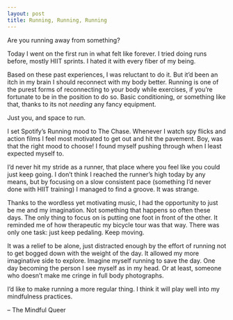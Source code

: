 ```yaml
---
layout: post
title: Running, Running, Running
---
```


Are you running away from something? 

Today I went on the first run in what felt like forever. I tried doing runs before, mostly HIIT sprints. I hated it with every fiber of my being.

Based on these past experiences, I was reluctant to do it. But it’d been an itch in my brain I should reconnect with my body better. Running is one of the purest forms of reconnecting to your body while exercises, if you’re fortunate to be in the position to do so. Basic conditioning, or something like that, thanks to its not _needing_ any fancy equipment.

Just you, and space to run.

I set Spotify’s Running mood to The Chase. Whenever I watch spy flicks and action films I feel most motivated to get out and hit the pavement. Boy, was that the right mood to choose! I found myself pushing through when I least expected myself to. 

I’d never hit my stride as a runner, that place where you feel like you could just keep going. I don’t think I reached the runner’s high today by any means, but by focusing on a slow consistent pace (something I’d never done with HIIT training) I managed to find a groove. It was strange.

Thanks to the wordless yet motivating music, I had the opportunity to just be me and my imagination. Not something that happens so often these days. The only thing to focus on is putting one foot in front of the other. It reminded me of how therapeutic my bicycle tour was that way. There was only one task: just keep pedaling. Keep moving. 

It was a relief to be alone, just distracted enough by the effort of running not to get bogged down with the weight of the day. It allowed my more imaginative side to explore. Imagine myself running to save the day. One day becoming the person I see myself as in my head. Or at least, someone who doesn’t make me cringe in full body photographs.

I’d like to make running a more regular thing. I think it will play well into my mindfulness practices.

– The Mindful Queer
